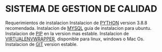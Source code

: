 # SISTEMA DE GESTION DE CALIDAD
Requerimientos de instalacion 
Instalacion de [PYTHON](https://www.python.org/community-landing/) version 3.8.8 recomendada. 
Instalacion de [MYSQL](https://www.digitalocean.com/community/tutorials/how-to-install-mysql-on-ubuntu-18-04) guia de instalacion para ubuntu. 
Instalacion de [PIP](https://pip.pypa.io/en/stable/) en la version mas estable.
Instalacion de [VIRTUALENVWRAPPER](https://pypi.org/project/virtualenvwrapper/), disponible para linux, windows o Mac Os.
Instalacion de [GIT](https://git-scm.com/downloads) version estable.



